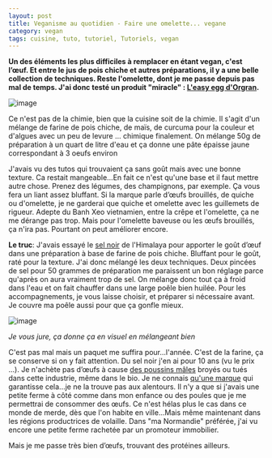 ```yaml
---
layout: post
title: Veganisme au quotidien - Faire une omelette... vegane
category: vegan
tags: cuisine, tuto, tutoriel, Tutoriels, vegan
---
```

**Un des éléments les plus difficiles à remplacer en étant vegan, c'est l’œuf. Et entre le jus de pois chiche et autres préparations, il y a une belle collection de techniques. Reste l'omelette, dont je me passe depuis pas mal de temps. J'ai donc testé un produit "miracle" : <a href="http://www.orgran.com/products/vegan-easy-egg-2/">L'easy egg d'Orgran</a>.**

![image](https://cheziceman.files.wordpress.com/2019/12/easyegg.jpg)

Ce n'est pas de la chimie, bien que la cuisine soit de la chimie. Il s'agit d'un mélange de farine de pois chiche, de maïs, de curcuma pour la couleur et d'algues avec un peu de levure ... chimique finalement. On mélange 50g de préparation à un quart de litre d'eau et ça donne une pâte épaisse jaune correspondant à 3 oeufs environ

J'avais vu des tutos qui trouvaient ça sans goût mais avec une bonne texture. Ca restait mangeable...En fait ce n'est qu'une base et il faut mettre autre chose. Prenez des légumes, des champignons, par exemple. Ça vous fera un liant assez bluffant. Si la marque parle d’œufs brouillés, de quiche ou d'omelette, je ne garderai que quiche et omelette avec les guillemets de rigueur. Adepte du Banh Xeo vietnamien, entre la crêpe et l'omelette, ça ne me dérange pas trop. Mais pour l'omelette baveuse ou les œufs brouillés, ça n'ira pas. Pourtant on peut améliorer encore.

**Le truc**: J'avais essayé le <a href="https://fr.wikipedia.org/wiki/Sel_noir">sel noir</a> de l'Himalaya pour apporter le goût d’œuf dans une préparation à base de farine de pois chiche. Bluffant pour le goût, raté pour la texture. J'ai donc mélangé les deux techniques. Deux pincées de sel pour 50 grammes de préparation me paraissent un bon réglage parce qu'après on aura vraiment trop de sel. On mélange donc tout ça à froid dans l'eau et on fait chauffer dans une large poêle bien huilée. Pour les accompagnements, je vous laisse choisir, et préparer si nécessaire avant. Je couvre ma poêle aussi pour que ça gonfle mieux.

![image](https://cheziceman.files.wordpress.com/2019/12/easyegg2.jpg)

*Je vous jure, ça donne ça en visuel en mélangeant bien*

C'est pas mal mais un paquet me suffira pour...l'année. C'est de la farine, ça se conserve si on y fait attention. Du sel noir j'en ai pour 10 ans (vu le prix ...). Je n'achète pas d’œufs à cause <a href="https://www.natura-sciences.com/agriculture/choisir-ses-oeufs-pour-eviter-les-massacres-de-poussin.html">des poussins mâles</a> broyés ou tués dans cette industrie, même dans le bio. Je ne connais <a href="https://www.linfodurable.fr/conso/les-premiers-oeufs-produits-sans-tuer-de-poussins-males-vendus-berlin-8794">qu'une marque</a> qui garantisse cela...je ne la trouve pas aux alentours. Il n'y a que si j'avais une petite ferme à côté comme dans mon enfance ou des poules que je me permettrai de consommer des œufs. Ce n'est hélas plus le cas dans ce monde de merde, dès que l'on habite en ville...Mais même maintenant dans les régions productrices de volaille. Dans "ma Normandie" préférée, j'ai vu encore une petite ferme rachetée par un promoteur immobilier.

Mais je me passe très bien d’œufs, trouvant des protéines ailleurs.

